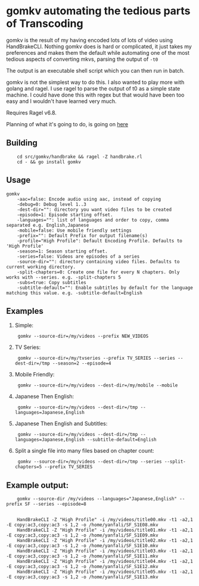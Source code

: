 gomkv automating the tedious parts of Transcoding
=================================================

gomkv is the result of my having encoded lots of lots of video using HandBrakeCLI. Nothing gomkv does is hard or complicated, it just takes my preferences and makes them the default while automating one of the most tedious aspects of converting mkvs, parsing the output of ```-t0```

The output is an executable shell script which you can then run in batch.

gomkv is not the simplest way to do this. I also wanted to play more with golang and ragel. I use ragel to parse the output of t0 as a simple state machine. I could have done this with regex but that would have been too easy and I wouldn't have learned very much.

Requires Ragel v6.8.

Planning of what it's going to do, is going on [here](https://www.evernote.com/shard/s28/sh/7e79e2e8-925e-4aec-8852-a71954d63040/2327eb4a7245582ddc6822f5d5b1be8a)

Building
--------
		cd src/gomkv/handbrake && ragel -Z handbrake.rl
		cd - && go install gomkv

Usage
-----
	gomkv
		-aac=false: Encode audio using aac, instead of copying
		-debug=0: Debug level 1..3
		-dest-dir="": directory you want video files to be created
		-episode=1: Episode starting offset.
		-languages="": list of languages and order to copy, comma separated e.g. English,Japanese
		-mobile=false: Use mobile friendly settings
		-prefix="": Default Prefix for output filename(s)
		-profile="High Profile": Default Encoding Profile. Defaults to 'High Profile'
		-season=1: Season starting offset.
		-series=false: Videos are episodes of a series
		-source-dir="": directory containing video files. Defaults to current working directory.
		-split-chapters=0: Create one file for every N chapters. Only works with --series. e.g. -split-chapters 5
		-subs=true: Copy subtitles
		-subtitle-default="": Enable subtitles by default for the language matching this value. e.g. -subtitle-default=English
	

Examples
--------

1. Simple:

		gomkv --source-dir=/my/videos --prefix NEW_VIDEOS

2. TV Series:

		gomkv --source-dir=/my/tvseries --prefix TV_SERIES --series --dest-dir=/tmp --season=2 --episode=4

3. Mobile Friendly:

		gomkv --source-dir=/my/videos --dest-dir=/my/mobile --mobile

4. Japanese Then English:

		gomkv --source-dir=/my/videos --dest-dir=/tmp --languages=Japanese,English

5. Japanese Then English and Subtitles:

		gomkv --source-dir=/my/videos --dest-dir=/tmp --languages=Japanese,English --subtitle-default=English

6. Split a single file into many files based on chapter count:

		gomkv --source-dir=/my/videos --dest-dir=/tmp --series --split-chapters=5 --prefix TV_SERIES

Example output:
---------------

		gomkv --source-dir /my/videos --languages="Japanese,English" --prefix SF --series --episode=8


		HandBrakeCLI -Z "High Profile" -i /my/videos/title00.mkv -t1 -a2,1 -E copy:ac3,copy:ac3 -s 1,2 -o /home/yanfali/SF_S1E08.mkv
		HandBrakeCLI -Z "High Profile" -i /my/videos/title01.mkv -t1 -a2,1 -E copy:ac3,copy:ac3 -s 1,2 -o /home/yanfali/SF_S1E09.mkv
		HandBrakeCLI -Z "High Profile" -i /my/videos/title02.mkv -t1 -a2,1 -E copy:ac3,copy:ac3 -s 1,2 -o /home/yanfali/SF_S1E10.mkv
		HandBrakeCLI -Z "High Profile" -i /my/videos/title03.mkv -t1 -a2,1 -E copy:ac3,copy:ac3 -s 1,2 -o /home/yanfali/SF_S1E11.mkv
		HandBrakeCLI -Z "High Profile" -i /my/videos/title04.mkv -t1 -a2,1 -E copy:ac3,copy:ac3 -s 1,2 -o /home/yanfali/SF_S1E12.mkv
		HandBrakeCLI -Z "High Profile" -i /my/videos/title05.mkv -t1 -a2,1 -E copy:ac3,copy:ac3 -s 1,2 -o /home/yanfali/SF_S1E13.mkv

